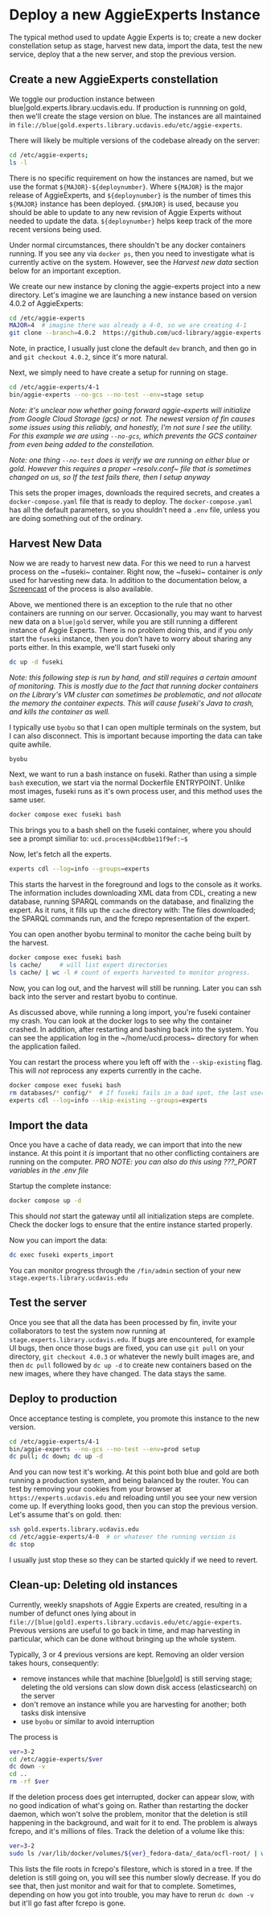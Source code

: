 # Deploy a new AggieExperts Instance

The typical method used to update Aggie Experts is to; create a new docker
constellation setup as stage, harvest new data, import the data, test the new
service, deploy that a the new server, and stop the previous version.

## Create a new AggieExperts constellation

We toggle our production instance between blue|gold.experts.library.ucdavis.edu.
If production is runnning on gold, then we'll create the stage version on blue.
The instances are all maintained in
`file://blue|gold.experts.library.ucdavis.edu/etc/aggie-experts`.

There will likely be multiple versions of the codebase already on the server:

```bash
cd /etc/aggie-experts;
ls -l
```

There is no specific requirement on how the instances are named, but we use the
format `${MAJOR}-${deploynumber}`.  Where `${MAJOR}` is the major release of
AggieExperts, and `${deploynumber}` is the number of times this `${MAJOR}`
instance has been deployed.  `{$MAJOR}` is used, because you should be able to
update to any new revision of Aggie Experts without needed to update the data.
`${deploynumber}` helps keep track of the more recent versions being used.

Under normal circumstances, there shouldn't be any docker containers running.
If you see any via `docker ps`, then you need to investigate what is currently
active on the system.  However, see the *Harvest new data* section below for an
important exception.

We create our new instance by cloning the aggie-experts project into a new
directory.  Let's imagine we are launching a new instance based on version 4.0.2
of AggieExperts:

``` bash
cd /etc/aggie-experts
MAJOR=4  # imagine there was already a 4-0, so we are creating 4-1
git clone --branch=4.0.2  https://github.com/ucd-library/aggie-experts.git 4-1
```

Note, in practice, I usually just clone the default `dev` branch, and then go in
and `git checkout 4.0.2`, since it's more natural.

Next, we simply need to have create a setup for running on stage.

``` bash
cd /etc/aggie-experts/4-1
bin/aggie-experts --no-gcs --no-test --env=stage setup
```

*Note: it's unclear now whether going forward aggie-experts will initialize from
 Google Cloud Storage (gcs) or not.  The newest version of fin causes some
 issues using this reliably, and honestly, I'm not sure I see the utility.  For
 this example we are using `--no-gcs`, which prevents the GCS container from
 even being added to the constellation.*

*Note: one thing `--no-test` does is verify we are running on either blue or
 gold. However this requires a proper ~resolv.conf~ file that is sometimes
 changed on us, so If the test fails there, then I setup anyway*

This sets the proper images, downloads the required secrets, and creates a
`docker-compose.yaml` file that is ready to deploy.  The `docker-compose.yaml` has
all the default parameters, so you shouldn't need a `.env` file, unless you are
doing something out of the ordinary.

## Harvest New Data

Now we are ready to harvest new data. For this we need to run a harvest process
on the ~fuseki~ container.  Right now, the ~fuseki~ container is *only* used for
harvesting new data.  In addition to the documentation below, a
[Screencast](https://drive.google.com/file/d/1Cyh7jxfiFdXu_wSHGAZ440YZJ9Um6IQ-/view)
of the process is also available.

Above, we mentioned there is an exception to the rule that no other containers
are running on our server.  Occasionally, you may want to harvest new data on a
`blue|gold` server, while you are still running a different instance of Aggie
Experts.  There is no problem doing this, and if you *only* start the `fuseki`
instance, then you don't have to worry about sharing any ports either.  In this
example, we'll start fuseki only

``` bash
dc up -d fuseki
```

*Note: this following step is run by hand, and still requires a certain amount
 of monitoring.  This is mostly due to the fact that running docker containers
 on the Library's VM cluster can sometimes be problematic, and not allocate the
 memory the container expects.  This will cause fuseki's Java to crash, and
 kills the container as well.*

I typically use `byobu` so that I can open multiple terminals on the system, but
I can also disconnect.  This is important because importing the data can take
quite awhile.

``` bash
byobu
```

Next, we want to run a bash instance on fuseki. Rather than using a simple
`bash` execution, we start via the normal Dockerfile ENTRYPOINT.  Unlike most
images, fuseki runs as it's own process user, and this method uses the same
user.

``` bash
docker compose exec fuseki bash
```

This brings you to a bash shell on the fuseki container, where you should see a
prompt similiar to: `ucd.process@4cdbbe11f9ef:~$`

Now, let's fetch all the experts.

```bash
experts cdl --log=info --groups=experts
```

This starts the harvest in the foreground and logs to the console as it works.
The information includes downloading XML data from CDL, creating a new database,
running SPARQL commands on the database, and finalizing the expert.  As it runs,
it fills up the `cache` directory with: The files downloaded; the SPARQL
commands run, and the fcrepo representation of the expert.

You can open another byobu terminal to monitor the cache being built by the
harvest.

``` bash
docker compose exec fuseki bash
ls cache/     # will list expert directories
ls cache/ | wc -l # count of experts harvested to monitor progress.
```

Now, you can log out, and the harvest will still be running. Later you can ssh
back into the server and restart byobu to continue.

As discussed above, while running a long import, you're fuseki container my
crash.  You can look at the docker logs to see why the container crashed.  In
addition, after restarting and bashing back into the system.  You can see the
application log in the ~/home/ucd.process~ directory for when the application
failed.

You can restart the process where you left off with the `--skip-existing`
flag. This will *not* reprocess any experts currently in the cache.

``` bash
docker compose exec fuseki bash
rm databases/* config/*  # If fuseki fails in a bad spot, the last user might have corrupted data.
experts cdl --log=info --skip-existing --groups=experts
```

## Import the data

Once you have a cache of data ready, we can import that into the new instance.
At this point it *is* important that no other conflicting containers are running
on the computer.  *PRO NOTE: you can also do this using ???_PORT variables in the .env file*

Startup the complete instance:

```bash
docker compose up -d
```

This should *not* start the gateway until all initialization steps are complete. Check
the docker logs to ensure that the entire instance started properly. 

Now you can import the data:

```bash
dc exec fuseki experts_import
```

You can monitor progress through the `/fin/admin` section of your new
`stage.experts.library.ucdavis.edu`


## Test the server

Once you see that all the data has been processed by fin, invite your
collaborators to test the system now running at
`stage.experts.library.ucdavis.edu`.  If bugs are encountered, for example UI
bugs, then once those bugs are fixed, you can use `git pull` on your directory,
`git checkout 4.0.3` or whatever the newly built images are, and then `dc pull`
followed by `dc up -d` to create new containers based on the new images, where
they have changed.  The data stays the same.

## Deploy to production

Once acceptance testing is complete, you promote this instance to the new version.

``` bash
cd /etc/aggie-experts/4-1
bin/aggie-experts --no-gcs --no-test --env=prod setup
dc pull; dc down; dc up -d
```

And you can now test it's working.  At this point both blue and gold are both
running a production system, and being balanced by the router.  You can test
by removing your cookies from your browser at `https://experts.ucdavis.edu` and reloading until you see your new version come up.  If everything looks good,  then you can stop the previous version.  Let's assume that's on gold. then:

```bash
ssh gold.experts.library.ucdavis.edu
cd /etc/aggie-experts/4-0  # or whatever the running version is
dc stop
```

I usually just stop these so they can be started quickly if we need to revert.

## Clean-up: Deleting old instances

Currently, weekly snapshots of Aggie Experts are created, resulting in a number of defunct ones lying about in `file://[blue|gold].experts.library.ucdavis.edu/etc/aggie-experts`. Prevous versions are useful to go back in time, and map harvesting in particular, which can be done without bringing up the whole system.

Typically, 3 or 4 previous versions are kept. Removing an older version takes hours, consequently:
  - remove instances while that machine [blue|gold] is still serving stage; deleting the old versions can slow down disk access (elasticsearch) on the server
  - don't remove an instance while you are harvesting for another; both tasks disk intensive
  - use `byobu` or similar to avoid interruption

The process is
  ```bash
  ver=3-2
  cd /etc/aggie-experts/$ver
  dc down -v
  cd ..
  rm -rf $ver
  ``` 
  
If the deletion process does get interrupted, docker can appear slow, with no good indication of what's going on. Rather than restarting the docker daemon, which won't solve the problem, monitor that the deletion is still happening in the background, and wait for it to end. The problem is always fcrepo, and it's millions of files. Track the deletion of a volume like this:

```bash
ver=3-2
sudo ls /var/lib/docker/volumes/${ver}_fedora-data/_data/ocfl-root/ | wc -l
```

This lists the file roots in fcrepo's filestore, which is stored in a tree. If the deletion is still going on, you will see this number slowly decrease. If you do see that, then just monitor and wait for that to complete. Sometimes, depending on how you got into trouble, you may have to rerun `dc down -v` but it'll go fast after fcrepo is gone.
